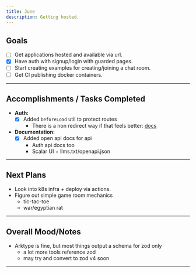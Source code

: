 ```yaml
---
title: June
description: Getting hosted.
---
```



## Goals

* [ ] Get applications hosted and available via url.
* [x] Have auth with signup/login with guarded pages.
* [ ] Start creating examples for creating/joining a chat room.
* [ ] Get CI publishing docker containers.

---

## Accomplishments / Tasks Completed

* **Auth:**
    * [x] Added `beforeLoad` util to protect routes
      * There is a non redirect way if that feels better: [docs](https://tanstack.com/router/latest/docs/framework/react/guide/authenticated-routes#non-redirected-authentication) 
* **Documentation:**
    * [x] Added open api docs for api
      * Auth api docs too 
      * Scalar UI + llms.txt/openapi.json
---

## Next Plans

* Look into k8s infra + deploy via actions.
* Figure out simple game room mechanics
  * tic-tac-toe
  * war/egyptian rat

---

## Overall Mood/Notes

* Arktype is fine, but most things output a schema for zod only
  * a lot more tools reference zod
  * may try and convert to zod v4 soon

---